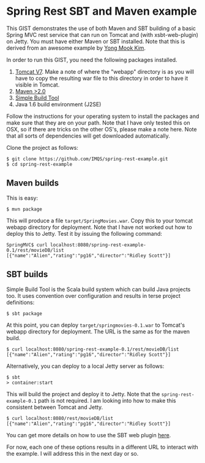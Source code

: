 # Spring Rest SBT and Maven example

This GIST demonstrates the use of both Maven and SBT building of a basic Spring MVC rest service that can run on Tomcat and (with xsbt-web-plugin) on Jetty. You must have either Maven or SBT installed. Note that this is derived from an awesome example by [Yong Mook Kim](http://www.mkyong.com/).

In order to run this GIST, you need the following packages installed.

1. [Tomcat V7](http://tomcat.apache.org/). Make a note of where the "webapp" directory is as you will have to copy the resulting war file to this directory in order to have it visible in Tomcat. 
2. [Maven >2.0](http://maven.apache.org) 
3. [Simple Build Tool](https://github.com/harrah/xsbt)
4. Java 1.6 build environment (J2SE)

Follow the instructions for your operating system to install the packages and make sure that they are on your path. Note that I have only tested this on OSX, so if there are tricks on the other OS's, please make a note here. Note that all sorts of dependencies will get downloaded automatically.

Clone the project as follows:

```
$ git clone https://github.com/IMQS/spring-rest-example.git
$ cd spring-rest-example
```

## Maven builds
This is easy:
```
$ mvn package
```
This will produce a file `target/SpringMovies.war`. Copy this to your tomcat webapp directory for deployment. Note that I have not worked out how to deploy this to Jetty. Test it by issuing the following command:

```
SpringMVC$ curl localhost:8080/spring-rest-example-0.1/rest/movieDB/list
[{"name":"Alien","rating":"pg16","director":"Ridley Scott"}]
```

## SBT builds
Simple Build Tool is the Scala build system which can build Java projects too. It uses convention over configuration and results in terse project definitions:

```
$ sbt package
```

At this point, you can deploy `target/springmovies-0.1.war` to Tomcat's webapp directory for deployment. The URL is the same as for the maven build.

```
$ curl localhost:8080/spring-rest-example-0.1/rest/movieDB/list
[{"name":"Alien","rating":"pg16","director":"Ridley Scott"}]
```

Alternatively, you can deploy to a local Jetty server as follows:

```
$ sbt
> container:start
```
This will build the project and deploy it to Jetty. Note that the `spring-rest-example-0.1` path is not required. I am looking into how to make this consistent between Tomcat and Jetty.

```
$ curl localhost:8080/rest/movieDB/list
[{"name":"Alien","rating":"pg16","director":"Ridley Scott"}]
```

You can get more details on how to use the SBT web plugin [here](https://github.com/siasia/xsbt-web-plugin/wiki).

For now, each one of these options results in a different URL to interact with the example. I will address this in the next day or so.
